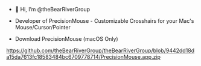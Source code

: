 - 👋 Hi, I’m @theBearRiverGroup


- Developer of PrecisionMouse - Customizable Crosshairs for your Mac's Mouse/Cursor/Pointer





- Download PrecisionMouse (macOS Only)

  
https://github.com/theBearRiverGroup/theBearRiverGroup/blob/9442dd18da15da7613fc18583484bc6709778714/PrecisionMouse.app.zip



<!---
- 👀 I’m interested in ...
- 🌱 I’m currently learning ...
- 💞️ I’m looking to collaborate on ...
- 📫 How to reach me ...
- 😄 Pronouns: ...
- ⚡ Fun fact: ...
--->



<!---
theBearRiverGroup/theBearRiverGroup is a ✨ special ✨ repository because its `README.md` (this file) appears on your GitHub profile.
You can click the Preview link to take a look at your changes.
--->

